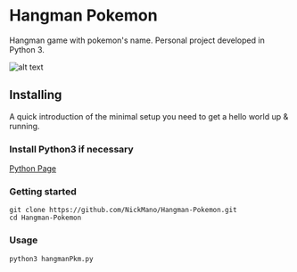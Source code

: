 Hangman Pokemon
======

Hangman game with pokemon's name. Personal project developed in Python 3.

![alt text](https://i.imgur.com/Xkhlf5J.png)


## Installing

A quick introduction of the minimal setup you need to get a hello world up &
running.

### Install Python3 if necessary

[Python Page](https://www.python.org/downloads/)

### Getting started

```shell
git clone https://github.com/NickMano/Hangman-Pokemon.git
cd Hangman-Pokemon
```

### Usage

```shell
python3 hangmanPkm.py
```
